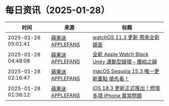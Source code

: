 ﻿# 每日资讯（2025-01-28）

|时间|来源|标题|
|---|---|---|
|2025-01-28 05:01:41|[蘋果迷 APPLEFANS](https://applefans.today/feed/)|[watchOS 11.3 更新 帶來全新錶面](https://applefans.today/watchos-11-3/)|
|2025-01-28 04:48:08|[蘋果迷 APPLEFANS](https://applefans.today/feed/)|[全新 Apple Watch Black Unity 運動型錶環 – 團結之韻](https://applefans.today/2025-01-apple-watch-black-unity/)|
|2025-01-28 02:16:47|[蘋果迷 APPLEFANS](https://applefans.today/feed/)|[macOS Sequoia 15.3 唯一更新重點 搶先看！](https://applefans.today/macos-sequoia-15-3/)|
|2025-01-28 01:38:12|[蘋果迷 APPLEFANS](https://applefans.today/feed/)|[iOS 18.3 更新正式推出！修復多項 iPhone 異常問題](https://applefans.today/ios-18-3/)|
